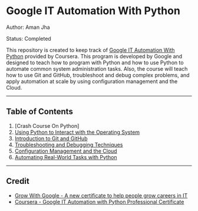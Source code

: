 # Google IT Automation With Python

Author: Aman Jha

Status: Completed

This repository is created to keep track of [Google IT Automation With Python](https://www.coursera.org/professional-certificates/google-it-automation) provided by Coursera. This program is developed by Google and designed to teach how to program with Python and how to use Python to automate common system administration tasks. Also, the course will teach how to use Git and GitHub, troubleshoot and debug complex problems, and apply automation at scale by using configuration management and the Cloud.


---

## Table of Contents

1. [Crash Course On Python]
2. [Using Python to Interact with the Operating System](https://github.com/jeremymaya/google-it-automation-with-python/tree/master/using-python-to-interact-with-the-operating-system)
3. [Introduction to Git and GitHub](https://github.com/ajha19/Google-IT-Automation-with-Python/tree/master/google-it-automation-with-python-master/configuration-management-and-the-cloud)
4. [Troubleshooting and Debugging Techniques](https://github.com/jeremymaya/google-it-automation-with-python/tree/master/troubleshooting-and-debugging-technique)
5. [Configuration Management and the Cloud](https://github.com/ajha19/Google-IT-Automation-with-Python/tree/master/google-it-automation-with-python-master/configuration-management-and-the-cloud)
6. [Automating Real-World Tasks with Python](https://github.com/jeremymaya/google-it-automation-with-python/tree/master/automating-real-world-tasks-with-python)

---

## Credit

* [Grow With Google - A new certificate to help people grow careers in IT](https://www.blog.google/outreach-initiatives/grow-with-google/new-certificate-help-people-grow-careers/)
* [Coursera - Google IT Automation with Python Professional Certificate](https://www.coursera.org/professional-certificates/google-it-automation#courses)  
